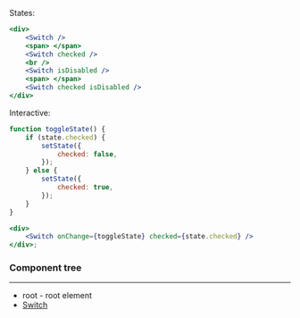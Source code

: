 States:

```jsx
<div>
    <Switch />
    <span> </span>
    <Switch checked />
    <br />
    <Switch isDisabled />
    <span> </span>
    <Switch checked isDisabled />
</div>
```

Interactive:

```jsx
function toggleState() {
    if (state.checked) {
        setState({
            checked: false,
        });
    } else {
        setState({
            checked: true,
        });
    }
}

<div>
    <Switch onChange={toggleState} checked={state.checked} />
</div>;
```

### Component tree

---

-   root - root element
-   [Switch](https://github.com/markusenglund/react-switch)
